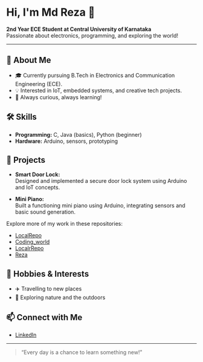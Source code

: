 # Hi, I'm Md Reza 👋

**2nd Year ECE Student at Central University of Karnataka**  
Passionate about electronics, programming, and exploring the world!

---

## 🚀 About Me

- 🎓 Currently pursuing B.Tech in Electronics and Communication Engineering (ECE).
- 💡 Interested in IoT, embedded systems, and creative tech projects.
- 🔎 Always curious, always learning!

## 🛠️ Skills

- **Programming:** C, Java (basics), Python (beginner)
- **Hardware:** Arduino, sensors, prototyping

## 🌟 Projects

- **Smart Door Lock:**  
  Designed and implemented a secure door lock system using Arduino and IoT concepts.

- **Mini Piano:**  
  Built a functioning mini piano using Arduino, integrating sensors and basic sound generation.

Explore more of my work in these repositories:
- [LocalRepo](https://github.com/Rajaak78-debug/LocalRepo)
- [Coding_world](https://github.com/Rajaak78-debug/Coding_world)
- [LocalrRepo](https://github.com/Rajaak78-debug/LocalrRepo)
- [Reza](https://github.com/Rajaak78-debug/Reza)

## 🌱 Hobbies & Interests

- ✈️ Travelling to new places
- 🌳 Exploring nature and the outdoors

## 📫 Connect with Me

- [LinkedIn](https://www.linkedin.com/in/md-reza-213660343/)

---

> “Every day is a chance to learn something new!”
